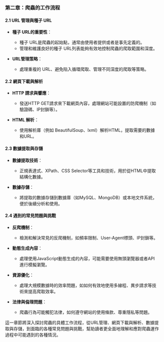 ### 第二章：爬蟲的工作流程

#### 2.1 URL 管理與種子 URL
- **種子 URL的重要性**：
  - 種子 URL是爬蟲的起始點，通常由使用者提供或者是事先定義的。
  - 管理和維護良好的種子 URL列表能夠有效地控制爬蟲的爬取範圍和深度。

- **URL管理策略**：
  - 處理重複的 URL、避免陷入循環爬取、管理不同深度的爬取等策略。

#### 2.2 網頁下載與解析
- **HTTP 請求與響應**：
  - 發送HTTP GET請求來下載網頁內容，處理網站可能設置的防爬機制（如驗證碼、IP封鎖等）。
  
- **HTML 解析**：
  - 使用解析庫（例如 BeautifulSoup、lxml）解析HTML，提取需要的數據和URL。

#### 2.3 數據提取與存儲
- **數據提取技術**：
  - 正規表達式、XPath、CSS Selector等工具和技術，用於從HTML中提取結構化數據。

- **數據存儲**：
  - 將提取的數據存儲到數據庫（如MySQL、MongoDB）或本地文件系統，便於後續分析和使用。

#### 2.4 遇到的常見問題與挑戰
- **反爬機制**：
  - 檢測和解決常見的反爬機制，如頻率限制、User-Agent標頭、IP封鎖等。

- **動態生成內容**：
  - 處理使用JavaScript動態生成的內容，可能需要使用無頭瀏覽器或者API進行模擬瀏覽。

- **資源優化**：
  - 處理大規模數據時的效率問題，如如何有效地使用多線程、異步請求等技術來提高爬取效率。

- **法律與倫理問題**：
  - 爬蟲行為可能觸犯法律，如何遵守網站的使用條款、尊重隱私等問題。

這一章節將深入探討爬蟲的具體工作流程，從URL管理、網頁下載與解析、數據提取與存儲，到面臨的各種常見問題與挑戰，幫助讀者更全面地理解和應對爬蟲運作過程中可能遇到的各種情況。